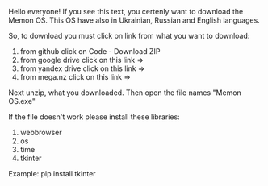 Hello everyone! If you see this text, you certenly want to download the Memon OS. This OS have also in Ukrainian, Russian and English languages.

So, to download you must click on link from what you want to download:
1. from github          click on Code - Download ZIP
2. from google drive    click on this link => 
3. from yandex drive    click on this link => 
4. from mega.nz         click on this link => 

Next unzip, what you downloaded. Then open the file names "Memon OS.exe"

If the file doesn't work please install these libraries:
1. webbrowser
2. os
3. time
4. tkinter

Example: pip install tkinter
